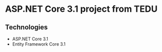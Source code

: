 # ASP.NET Core 3.1 project from TEDU
## Technologies
- ASP.NET Core 3.1
- Entity Framework Core 3.1
